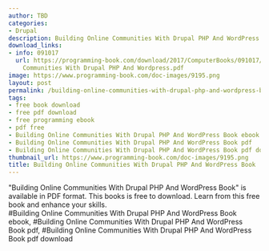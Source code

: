 ```yaml
---
author: TBD
categories:
- Drupal
description: Building Online Communities With Drupal PHP And WordPress Book
download_links:
- info: 091017
  url: https://programming-book.com/download/2017/ComputerBooks/091017/Building Online
    Communities With Drupal PHP And Wordpress.pdf
image: https://www.programming-book.com/doc-images/9195.png
layout: post
permalink: /building-online-communities-with-drupal-php-and-wordpress-book.html
tags:
- free book download
- free pdf download
- free programming ebook
- pdf free
- Building Online Communities With Drupal PHP And WordPress Book ebook
- Building Online Communities With Drupal PHP And WordPress Book pdf
- Building Online Communities With Drupal PHP And WordPress Book pdf download
thumbnail_url: https://www.programming-book.com/doc-images/9195.png
title: Building Online Communities With Drupal PHP And WordPress Book
---
```


 
<div class="item-desc text-justify">
  "Building Online Communities With Drupal PHP And WordPress Book" is available in PDF format. This books is free to download. Learn from this free book and enhance your skills.
  <br>
  #Building Online Communities With Drupal PHP And WordPress Book ebook, #Building Online Communities With Drupal PHP And WordPress Book pdf, #Building Online Communities With Drupal PHP And WordPress Book pdf download
</div>